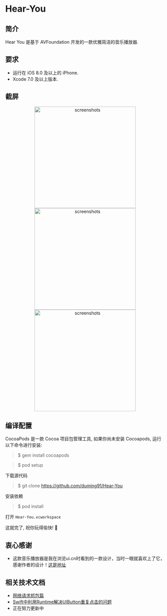 # Hear-You

## 简介

Hear You 是基于 AVFoundation 开发的一款优雅简洁的音乐播放器.

## 要求

* 运行在 iOS 8.0 及以上的 iPhone.
* Xcode 7.0  及以上版本.

## 截屏

<p align="center">
<img src="https://github.com/duming91/Hear-You/raw/master/snapshot/IMG_1746.PNG" alt="screenshots" title="screenshots" width="320"/>
<img src="https://github.com/duming91/Hear-You/raw/master/snapshot/IMG_1751.PNG" alt="screenshots" title="screenshots" width="320"/>
<img src="https://github.com/duming91/Hear-You/raw/master/snapshot/play.gif" alt="screenshots" title="screenshots" width="320"/>
</p>

## 编译配置

CocoaPods 是一款 Cocoa 项目包管理工具, 如果你尚未安装 Cocoapods, 运行以下命令进行安装:

> $ gem install cocoapods

> $ pod setup

下载源代码

> $ git clone https://github.com/duming91/Hear-You

安装依赖

> $ pod install

打开 `Hear-You.xcworkspace`

这就完了, 祝你玩得愉快! :beers:

## 衷心感谢

* 这款音乐播放器是我在浏览ui.cn时看到的一款设计，当时一眼就喜欢上了它，感谢作者的设计！[这是地址](http://www.ui.cn/detail/122290.html)

## 相关技术文档

* [网络请求抓包篇](http://www.jianshu.com/p/79656bb7e283)
* [Swift中利用Runtime解决UIButton重复点击的问题](http://www.jianshu.com/p/fe3582acd2d1)
* 正在努力更新中
